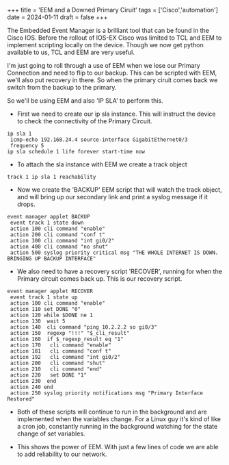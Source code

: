 +++
title = 'EEM and a Downed Primary Ciruit'
tags = ['Cisco','automation']
date  = 2024-01-11
draft = false
+++

The Embedded Event Manager is a brilliant tool that can be found in the Cisco IOS. Before the rollout of IOS-EX Cisco was limited to TCL and EEM to implement scripting locally on the device. Though we now get python available to us, TCL and EEM are very useful.

I'm just going to roll through a use of EEM when we lose our Primary Connection and need to flip to our backup. This can be scripted with EEM, we'll also put recovery in there. So when the primary ciruit comes back we switch from the backup to the primary.

So we'll be using EEM and also 'IP SLA' to perform this.

- First we need to create our ip sla instance. This will instruct the device to check the connectivity of the Primary Circuit.
```
ip sla 1
 icmp-echo 192.168.24.4 source-interface GigabitEthernet0/3
 frequency 5
ip sla schedule 1 life forever start-time now
```

- To attach the sla instance with EEM we create a track object
```
track 1 ip sla 1 reachability
```

- Now we create the 'BACKUP' EEM script that will watch the track object, and will bring up our secondary link and print a syslog message if it drops.
```
event manager applet BACKUP
 event track 1 state down
 action 100 cli command "enable"
 action 200 cli command "conf t"
 action 300 cli command "int gi0/2"
 action 400 cli command "no shut"
 action 500 syslog priority critical msg "THE WHOLE INTERNET IS DOWN. BRINGING UP BACKUP INTERFACE"
```

- We also need to have a recovery script 'RECOVER', running for when the Primary circuit comes back up. This is our recovery script.
```
event manager applet RECOVER
 event track 1 state up
 action 100 cli command "enable"
 action 110 set DONE "0"
 action 120 while $DONE ne 1
 action 130  wait 5
 action 140  cli command "ping 10.2.2.2 so gi0/3"
 action 150  regexp "!!!" "$_cli_result"
 action 160  if $_regexp_result eq "1"
 action 170   cli command "enable"
 action 181   cli command "conf t"
 action 192   cli command "int gi0/2"
 action 200   cli command "shut"
 action 210   cli command "end"
 action 220   set DONE "1"
 action 230  end
 action 240 end
 action 250 syslog priority notifications msg "Primary Interface Restored"
```

- Both of these scripts will continue to run in the background and are implemented when the variables change. For a Linux guy it's kind of like a cron job, constantly running in the background watching for the state change of set variables.

- This shows the power of EEM. With just a few lines of code we are able to add reliability to our network. 
